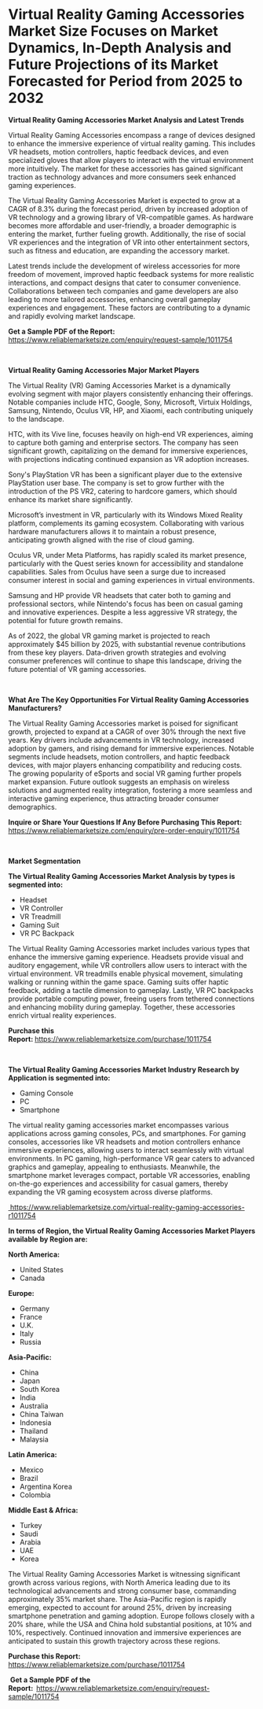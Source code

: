 <p><h1>Virtual Reality Gaming Accessories Market Size Focuses on Market Dynamics, In-Depth Analysis and Future Projections of its Market Forecasted for Period from 2025 to 2032</h1></p><p><strong>Virtual Reality Gaming Accessories Market Analysis and Latest Trends</strong></p>
<p><p>Virtual Reality Gaming Accessories encompass a range of devices designed to enhance the immersive experience of virtual reality gaming. This includes VR headsets, motion controllers, haptic feedback devices, and even specialized gloves that allow players to interact with the virtual environment more intuitively. The market for these accessories has gained significant traction as technology advances and more consumers seek enhanced gaming experiences.</p><p>The Virtual Reality Gaming Accessories Market is expected to grow at a CAGR of 8.3% during the forecast period, driven by increased adoption of VR technology and a growing library of VR-compatible games. As hardware becomes more affordable and user-friendly, a broader demographic is entering the market, further fueling growth. Additionally, the rise of social VR experiences and the integration of VR into other entertainment sectors, such as fitness and education, are expanding the accessory market.</p><p>Latest trends include the development of wireless accessories for more freedom of movement, improved haptic feedback systems for more realistic interactions, and compact designs that cater to consumer convenience. Collaborations between tech companies and game developers are also leading to more tailored accessories, enhancing overall gameplay experiences and engagement. These factors are contributing to a dynamic and rapidly evolving market landscape.</p></p>
<p><strong>Get a Sample PDF of the Report:&nbsp;</strong> <a href="https://www.reliablemarketsize.com/enquiry/request-sample/1011754?utm_campaign=2891&utm_medium=2&utm_source=Github&utm_content=ia&utm_term=16042025&utm_id=virtual-reality-gaming-accessories">https://www.reliablemarketsize.com/enquiry/request-sample/1011754</a></p>
<p>&nbsp;</p>
<p><strong>Virtual Reality Gaming Accessories Major Market Players</strong></p>
<p><p>The Virtual Reality (VR) Gaming Accessories Market is a dynamically evolving segment with major players consistently enhancing their offerings. Notable companies include HTC, Google, Sony, Microsoft, Virtuix Holdings, Samsung, Nintendo, Oculus VR, HP, and Xiaomi, each contributing uniquely to the landscape.</p><p>HTC, with its Vive line, focuses heavily on high-end VR experiences, aiming to capture both gaming and enterprise sectors. The company has seen significant growth, capitalizing on the demand for immersive experiences, with projections indicating continued expansion as VR adoption increases.</p><p>Sony's PlayStation VR has been a significant player due to the extensive PlayStation user base. The company is set to grow further with the introduction of the PS VR2, catering to hardcore gamers, which should enhance its market share significantly.</p><p>Microsoft’s investment in VR, particularly with its Windows Mixed Reality platform, complements its gaming ecosystem. Collaborating with various hardware manufacturers allows it to maintain a robust presence, anticipating growth aligned with the rise of cloud gaming.</p><p>Oculus VR, under Meta Platforms, has rapidly scaled its market presence, particularly with the Quest series known for accessibility and standalone capabilities. Sales from Oculus have seen a surge due to increased consumer interest in social and gaming experiences in virtual environments.</p><p>Samsung and HP provide VR headsets that cater both to gaming and professional sectors, while Nintendo's focus has been on casual gaming and innovative experiences. Despite a less aggressive VR strategy, the potential for future growth remains.</p><p>As of 2022, the global VR gaming market is projected to reach approximately $45 billion by 2025, with substantial revenue contributions from these key players. Data-driven growth strategies and evolving consumer preferences will continue to shape this landscape, driving the future potential of VR gaming accessories.</p></p>
<p>&nbsp;</p>
<p><strong>What Are The Key Opportunities For Virtual Reality Gaming Accessories Manufacturers?</strong></p>
<p><p>The Virtual Reality Gaming Accessories market is poised for significant growth, projected to expand at a CAGR of over 30% through the next five years. Key drivers include advancements in VR technology, increased adoption by gamers, and rising demand for immersive experiences. Notable segments include headsets, motion controllers, and haptic feedback devices, with major players enhancing compatibility and reducing costs. The growing popularity of eSports and social VR gaming further propels market expansion. Future outlook suggests an emphasis on wireless solutions and augmented reality integration, fostering a more seamless and interactive gaming experience, thus attracting broader consumer demographics.</p></p>
<p><strong>Inquire or Share Your Questions If Any Before Purchasing This Report:</strong> <a href="https://www.reliablemarketsize.com/enquiry/pre-order-enquiry/1011754?utm_campaign=2891&utm_medium=2&utm_source=Github&utm_content=ia&utm_term=16042025&utm_id=virtual-reality-gaming-accessories">https://www.reliablemarketsize.com/enquiry/pre-order-enquiry/1011754</a></p>
<p>&nbsp;</p>
<p><strong>Market Segmentation</strong></p>
<p><strong>The Virtual Reality Gaming Accessories Market Analysis by types is segmented into:</strong></p>
<p><ul><li>Headset</li><li>VR Controller</li><li>VR Treadmill</li><li>Gaming Suit</li><li>VR PC Backpack</li></ul></p>
<p><p>The Virtual Reality Gaming Accessories market includes various types that enhance the immersive gaming experience. Headsets provide visual and auditory engagement, while VR controllers allow users to interact with the virtual environment. VR treadmills enable physical movement, simulating walking or running within the game space. Gaming suits offer haptic feedback, adding a tactile dimension to gameplay. Lastly, VR PC backpacks provide portable computing power, freeing users from tethered connections and enhancing mobility during gameplay. Together, these accessories enrich virtual reality experiences.</p></p>
<p><strong>Purchase this Report:&nbsp;</strong><a href="https://www.reliablemarketsize.com/purchase/1011754?utm_campaign=2891&utm_medium=2&utm_source=Github&utm_content=ia&utm_term=16042025&utm_id=virtual-reality-gaming-accessories">https://www.reliablemarketsize.com/purchase/1011754</a></p>
<p>&nbsp;</p>
<p><strong>The Virtual Reality Gaming Accessories Market Industry Research by Application is segmented into:</strong></p>
<p><ul><li>Gaming Console</li><li>PC</li><li>Smartphone</li></ul></p>
<p><p>The virtual reality gaming accessories market encompasses various applications across gaming consoles, PCs, and smartphones. For gaming consoles, accessories like VR headsets and motion controllers enhance immersive experiences, allowing users to interact seamlessly with virtual environments. In PC gaming, high-performance VR gear caters to advanced graphics and gameplay, appealing to enthusiasts. Meanwhile, the smartphone market leverages compact, portable VR accessories, enabling on-the-go experiences and accessibility for casual gamers, thereby expanding the VR gaming ecosystem across diverse platforms.</p></p>
<p><a href="https://www.reliablemarketsize.com/virtual-reality-gaming-accessories-r1011754?utm_campaign=2891&utm_medium=2&utm_source=Github&utm_content=ia&utm_term=16042025&utm_id=virtual-reality-gaming-accessories">&nbsp;https://www.reliablemarketsize.com/virtual-reality-gaming-accessories-r1011754</a></p>
<p><strong>In terms of Region, the Virtual Reality Gaming Accessories Market Players available by Region are:</strong></p>
<p>
    <p> <strong> North America: </strong>
        <ul>
            <li>United States</li>
            <li>Canada</li>
        </ul>
        </p> 
    <p> <strong> Europe: </strong>
        <ul>
            <li>Germany</li>
            <li>France</li>
            <li>U.K.</li>
            <li>Italy</li>
            <li>Russia</li>
        </ul>
        </p> 
    <p> <strong> Asia-Pacific: </strong>
        <ul>
            <li>China</li>
            <li>Japan</li>
            <li>South Korea</li>
            <li>India</li>
            <li>Australia</li>
            <li>China Taiwan</li>
            <li>Indonesia</li>
            <li>Thailand</li>
            <li>Malaysia</li>
        </ul>
        </p> 
    <p> <strong> Latin America: </strong>
        <ul>
            <li>Mexico</li>
            <li>Brazil</li>
            <li>Argentina Korea</li>
            <li>Colombia</li>
        </ul>
        </p> 
    <p> <strong> Middle East & Africa: </strong>
        <ul>
            <li>Turkey</li>
            <li>Saudi</li>
            <li>Arabia</li>
            <li>UAE</li>
            <li>Korea</li>
        </ul>
    </p>
    </p>
<p><p>The Virtual Reality Gaming Accessories Market is witnessing significant growth across various regions, with North America leading due to its technological advancements and strong consumer base, commanding approximately 35% market share. The Asia-Pacific region is rapidly emerging, expected to account for around 25%, driven by increasing smartphone penetration and gaming adoption. Europe follows closely with a 20% share, while the USA and China hold substantial positions, at 10% and 10%, respectively. Continued innovation and immersive experiences are anticipated to sustain this growth trajectory across these regions.</p></p>
<p><strong>Purchase this Report: </strong><a href="https://www.reliablemarketsize.com/purchase/1011754?utm_campaign=2891&utm_medium=2&utm_source=Github&utm_content=ia&utm_term=16042025&utm_id=virtual-reality-gaming-accessories">https://www.reliablemarketsize.com/purchase/1011754</a></p>
<p>&nbsp;<strong>Get a Sample PDF of the Report:&nbsp;&nbsp;</strong><a href="https://www.reliablemarketsize.com/enquiry/request-sample/1011754?utm_campaign=2891&utm_medium=2&utm_source=Github&utm_content=ia&utm_term=16042025&utm_id=virtual-reality-gaming-accessories">https://www.reliablemarketsize.com/enquiry/request-sample/1011754</a></p>
<p><strong></strong></p>
<p><p></p><p></p><p></p></p>